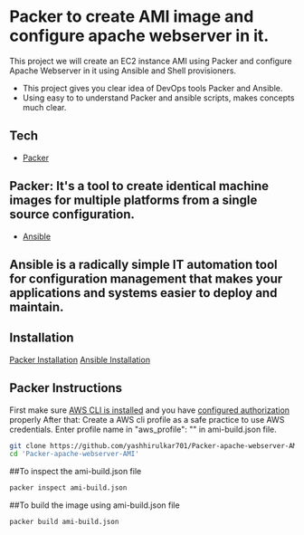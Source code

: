 #  Packer to create AMI image and configure apache webserver in it.  

This project we will create an EC2 instance AMI using Packer and configure Apache Webserver in it using Ansible and Shell provisioners.

- This project gives you clear idea of DevOps tools Packer and Ansible.
- Using easy to to understand Packer and ansible scripts, makes concepts much clear.

## Tech

- [Packer](https://www.packer.io/)

## Packer: It's a tool to create identical machine images for multiple platforms from a single source configuration.

- [Ansible](https://www.ansible.com/)

## Ansible is a radically simple IT automation tool for configuration management that makes your applications and systems easier to deploy and maintain.

## Installation

[Packer Installation](https://www.packer.io/downloads)
[Ansible Installation](https://docs.ansible.com/ansible/latest/installation_guide/intro_installation.html)

## Packer Instructions

First make sure [AWS CLI is installed](https://docs.aws.amazon.com/cli/latest/userguide/cli-chap-install.html) and you have [configured authorization](https://docs.aws.amazon.com/cli/latest/userguide/cli-chap-configure.html) properly
After that:
Create a AWS cli profile as a safe practice to use AWS credentials.
Enter profile name in "aws_profile": "" in ami-build.json file.


```sh
git clone https://github.com/yashhirulkar701/Packer-apache-webserver-AMI.git
cd 'Packer-apache-webserver-AMI'
```

##To inspect the ami-build.json file
```sh
packer inspect ami-build.json
```

##To build the image using ami-build.json file
```sh
packer build ami-build.json
```
